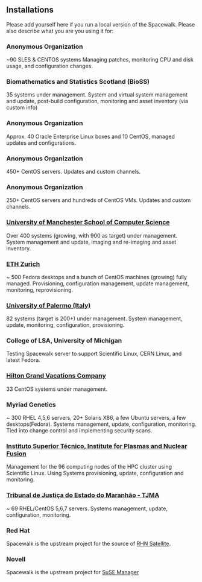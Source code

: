 ## Installations



Please add yourself here if you run a local version of the Spacewalk. Please also describe what you are you using it for:
### Anonymous Organization



~90 SLES & CENTOS systems
Managing patches, monitoring CPU and disk usage, and configuration changes.
### Biomathematics and Statistics Scotland (BioSS)



35 systems under management. System and virtual system management and update, post-build configuration, monitoring and asset inventory (via custom info)
### Anonymous Organization



Approx. 40 Oracle Enterprise Linux boxes and 10 CentOS, managed updates and configurations.
### Anonymous Organization



450+ CentOS servers. Updates and custom channels. 
### Anonymous Organization



250+ CentOS servers and hundreds of CentOS VMs. Updates and custom channels.
### [University of Manchester School of Computer Science](http://www.cs.manchester.ac.uk)



Over 400 systems (growing, with 900 as target) under management. System management and update, imaging and re-imaging and asset inventory.
### [ETH Zurich](http://www.ethz.ch)



~ 500 Fedora desktops and a bunch of CentOS machines (growing) fully managed. Provisioning, configuration management, update management, monitoring, reprovisioning.
### [University of Palermo (Italy)](http://www.unipa.it)



82 systems (target is 200+) under management. System management, update, monitoring, configuration, provisioning.
### College of LSA, University of Michigan



Testing Spacewalk server to support Scientific Linux, CERN Linux, and latest Fedora.
### [Hilton Grand Vacations Company](http://hiltongrandvacations.com)



33 CentOS systems under management.
### Myriad Genetics



~ 300 RHEL 4,5,6 servers, 20+ Solaris X86, a few Ubuntu servers, a few desktops(Fedora). Systems management, update, configuration, monitoring. Tied into change control and implementing security scans.
### [Instituto Superior Técnico, Institute for Plasmas and Nuclear Fusion](http://ipfn.tecnico.ulisboa.pt)



Management for the 96 computing nodes of the HPC cluster using Scientific Linux. 
Using Systems provisioning, update, configuration and monitoring.
### [Tribunal de Justiça do Estado do Maranhão - TJMA](http://www.tjma.jus.br)



~ 69 RHEL/CentOS 5,6,7 servers. Systems management, update, configuration, monitoring.
### Red Hat

Spacewalk is the upstream project for the source of [RHN Satellite](http://www.redhat.com/red_hat_network/).

### Novell



Spacewalk is the upstream project for [SuSE Manager](http://www.linux-magazin.de/NEWS/Cebit-2011-Suse-Manager-Spacewalk-fuer-SLES)